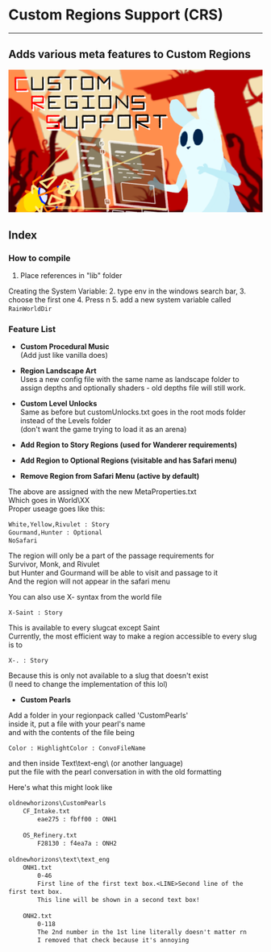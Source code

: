 
# Custom Regions Support (CRS)
***
## Adds various meta features to Custom Regions
![Custom Regions!](./assets/thumbnail.png)

## <a name="index"></a>Index

### <a name="HOW TO COMPILE"></a>How to compile
1. Place references in "lib" folder

Creating the System Variable:
2. type env in the windows search bar, 
3. choose the first one
4. Press n
5. add a new system variable called `RainWorldDir`

### <a name="FEATURES"></a>Feature List

* **Custom Procedural Music**  
(Add just like vanilla does)


* **Region Landscape Art**  
Uses a new config file with the same name as landscape folder 
to assign depths and optionally shaders - old depths file will still work.


* **Custom Level Unlocks**  
Same as before but customUnlocks.txt goes in the root mods folder instead of the Levels folder  
(don't want the game trying to load it as an arena)  

* **Add Region to Story Regions (used for Wanderer requirements)**  
* **Add Region to Optional Regions (visitable and has Safari menu)**  
* **Remove Region from Safari Menu (active by default)**  

The above are assigned with the new MetaProperties.txt  
Which goes in World\XX  
Proper useage goes like this:  

    White,Yellow,Rivulet : Story  
    Gourmand,Hunter : Optional  
    NoSafari  

The region will only be a part of the passage requirements for  
Survivor, Monk, and Rivulet  
but Hunter and Gourmand will be able to visit and passage to it  
And the region will not appear in the safari menu  

You can also use X- syntax from the world file  

    X-Saint : Story  

This is available to every slugcat except Saint  
Currently, the most efficient way to 
make a region accessible to every slug is to  

    X-. : Story  

Because this is only not available to a slug that doesn't exist  
(I need to change the implementation of this lol)  

* **Custom Pearls**  

Add a folder in your regionpack called 'CustomPearls'  
inside it, put a file with your pearl's name  
and with the contents of the file being  

    Color : HighlightColor : ConvoFileName  

and then inside Text\text-eng\ (or another language)  
put the file with the pearl conversation in with the old formatting  

Here's what this might look like  

    oldnewhorizons\CustomPearls
        CF_Intake.txt
            eae275 : fbff00 : ONH1
            
        OS_Refinery.txt
            F28130 : f4ea7a : ONH2
            
    oldnewhorizons\text\text_eng
        ONH1.txt
            0-46
            First line of the first text box.<LINE>Second line of the first text box.
            This line will be shown in a second text box!
            
        ONH2.txt
            0-118
            The 2nd number in the 1st line literally doesn't matter rn
            I removed that check because it's annoying
	
